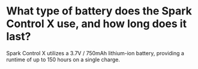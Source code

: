 # What type of battery does the Spark Control X use, and how long does it last?

Spark Control X utilizes a 3.7V / 750mAh lithium-ion battery, providing a runtime of up to 150 hours on a single charge.